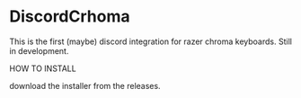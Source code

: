 # DiscordCrhoma

This is the first (maybe) discord integration for razer chroma keyboards.
Still in development. 

HOW TO INSTALL

download the installer from the releases.
